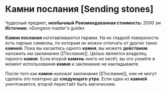 # Камни послания [Sending stones]

Чудесный предмет, **необычный**
**Рекомендованная стоимость:** 2000 зм
**Источник:** «Dungeon master's guide»

**Камни послания** изготавливаются парами. На их гладкой поверхности есть парные символы, по которым их можно отличать от других таких **камней**. Пока вы касаетесь одного **камня**, вы можете **действием** наложить им заклинание [[Послание]]. Целью является владелец парного **камня**. Если второй **камень** никто не несёт, вы это узнаёте в момент использования **камня** и заклинание не накладываете.

После того как **камни** наложат заклинание [[Послание]], они не могут сделать это повторно до **следующего утра**. Если один из **камней** уничтожается, второй перестаёт быть магическим.